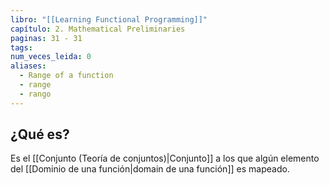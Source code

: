 ```yaml
---
libro: "[[Learning Functional Programming]]"
capítulo: 2. Mathematical Preliminaries
paginas: 31 - 31
tags: 
num_veces_leida: 0
aliases:
  - Range of a function
  - range
  - rango
---
```

## ¿Qué es?

Es el [[Conjunto (Teoría de conjuntos)|Conjunto]] a los que algún elemento del [[Dominio de una función|domain de una función]] es mapeado.